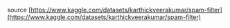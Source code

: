 source [https://www.kaggle.com/datasets/karthickveerakumar/spam-filter](https://www.kaggle.com/datasets/karthickveerakumar/spam-filter)